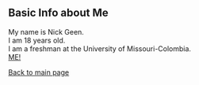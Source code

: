 ## Basic Info about Me

My name is Nick Geen.   
I am 18 years old.  
I am a freshman at the University of Missouri-Colombia.  
[ME!](OneDrive\Pictures\NICK.jpg "San Juan Mountains")




[Back to main page](https://github.com/NorkGorn/NorkGorn.git)
